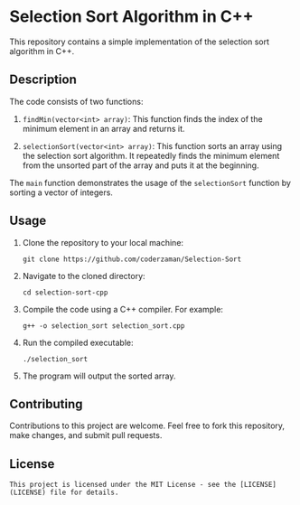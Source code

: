 # Selection Sort Algorithm in C++

This repository contains a simple implementation of the selection sort algorithm in C++.

## Description

The code consists of two functions:

1. `findMin(vector<int> array)`: This function finds the index of the minimum element in an array and returns it.

2. `selectionSort(vector<int> array)`: This function sorts an array using the selection sort algorithm. It repeatedly finds the minimum element from the unsorted part of the array and puts it at the beginning.

The `main` function demonstrates the usage of the `selectionSort` function by sorting a vector of integers.

## Usage

1. Clone the repository to your local machine:
   ```
   git clone https://github.com/coderzaman/Selection-Sort
   ```
2. Navigate to the cloned directory:
   ```
   cd selection-sort-cpp
   ```

3. Compile the code using a C++ compiler. For example:
   ```
   g++ -o selection_sort selection_sort.cpp
   ```

4. Run the compiled executable:
   ```
   ./selection_sort
   ```

5. The program will output the sorted array.

## Contributing

Contributions to this project are welcome. Feel free to fork this repository, make changes, and submit pull requests.

## License
```
This project is licensed under the MIT License - see the [LICENSE](LICENSE) file for details.
```

